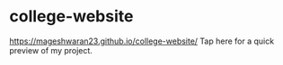# college-website
https://mageshwaran23.github.io/college-website/ Tap here for a quick preview of my project.
